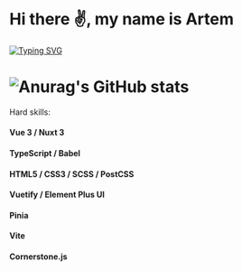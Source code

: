 # Hi there ✌️, my name is Artem 

[![Typing SVG](https://readme-typing-svg.herokuapp.com?font=Fira+Code&pause=1000&center=false&width=500&lines=I+am+Frontend+Vue+developer)](https://git.io/typing-svg)

# ![Anurag's GitHub stats](https://github-readme-stats.vercel.app/api?username=erizo47&hide=stars,issues,contribs&theme=radical)

Hard skills: 
#### Vue 3 / Nuxt 3
#### TypeScript / Babel
#### HTML5 / CSS3 / SCSS / PostCSS
#### Vuetify / Element Plus UI 
#### Pinia
#### Vite
#### Cornerstone.js
